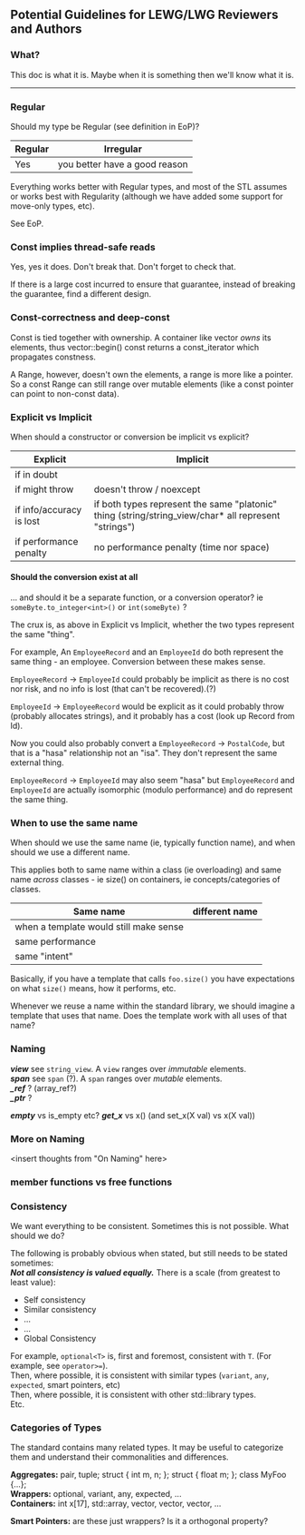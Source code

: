 ## Potential Guidelines for LEWG/LWG Reviewers and Authors

### What?

This doc is what it is.  Maybe when it is something then we'll know what it is.

------------



### Regular

Should my type be Regular (see definition in EoP)?

| Regular | Irregular |
| --- | --- |
| Yes | you better have a good reason |

Everything works better with Regular types, and most of the STL assumes or works best with Regularity
(although we have added some support for move-only types, etc).

See EoP.



### Const implies thread-safe reads

Yes, yes it does.  Don't break that.  Don't forget to check that.

If there is a large cost incurred to ensure that guarantee, instead of breaking the guarantee, find a different design.




### Const-correctness and deep-const

Const is tied together with ownership.  A container like vector _owns_ its elements, thus vector::begin() const returns a const_iterator which propagates constness.

A Range, however, doesn't own the elements, a range is more like a pointer.  So a const Range can still range over mutable elements (like a const pointer can point to non-const data).

<insert Geoffrey here>




### Explicit vs Implicit

When should a constructor or conversion be implicit vs explicit?

| Explicit | Implicit |
| --- | --- |
| if in doubt |  |
| if might throw | doesn't throw / noexcept |
| if info/accuracy is lost | if both types represent the same "platonic" thing (string/string_view/char* all represent "strings") |
| if performance penalty | no performance penalty (time nor space) |

#### Should the conversion exist at all

... and should it be a separate function, or a conversion operator?
ie `someByte.to_integer<int>()` or `int(someByte)` ?

The crux is, as above in Explicit vs Implicit, whether the two types represent the same "thing".

For example, An `EmployeeRecord` and an `EmployeeId` do both represent the same thing - an employee.  Conversion between these makes sense.

`EmployeeRecord` ->  `EmployeeId` could probably be implicit as there is no cost nor risk, and no info is lost (that can't be recovered).(?)

`EmployeeId` -> `EmployeeRecord` would be explicit as it could probably throw (probably allocates strings),
and it probably has a cost (look up Record from Id).

Now you could also probably convert a `EmployeeRecord` -> `PostalCode`, but that is a "hasa" relationship not an "isa".
They don't represent the same external thing.

`EmployeeRecord` -> `EmployeeId` may also seem "hasa" but `EmployeeRecord` and `EmployeeId` are actually isomorphic (modulo performance)
and do represent the same thing.




### When to use the same name

When should we use the same name (ie, typically function name), and when should we use a different name.

This applies both to same name within a class (ie overloading) and same name _across_ classes - ie size() on containers, ie concepts/categories of classes.

| Same name | different name |
| --- | --- |
| when a template would still make sense | |
| same performance | | 
| same "intent" | |

Basically, if you have a template that calls `foo.size()` you have expectations on what `size()` means, how it performs, etc.

Whenever we reuse a name within the standard library, we should imagine a template that uses that name.  Does the template work with all uses of that name?




### Naming

_**view**_ see `string_view`.  A `view` ranges over _immutable_ elements.  
_**span**_ see `span` (?). A `span` ranges over _mutable_ elements.  
_**_ref**_ ? (array_ref?)  
_**_ptr**_ ?  

_**empty**_ vs is_empty etc?
_**get_x**_ vs x()  (and set_x(X val) vs x(X val))



### More on Naming

<insert thoughts from "On Naming" here>




### member functions vs free functions




### Consistency

We want everything to be consistent. Sometimes this is not possible. What should we do?

The following is probably obvious when stated, but still needs to be stated sometimes:  
**_Not all consistency is valued equally._** There is a scale (from greatest to least value):

- Self consistency
- Similar consistency
- ...
- ...
- Global Consistency

For example, `optional<T>` is, first and foremost, consistent with `T`. (For example, see `operator>=`).  
Then, where possible, it is consistent with similar types (`variant`, `any`, `expected`, smart pointers, etc)  
Then, where possible, it is consistent with other std::library types.  
Etc.  


### Categories of Types

The standard contains many related types.  It may be useful to categorize them and understand their commonalities and differences.

**Aggregates:** pair, tuple;  struct { int m, n; };  struct { float m; };  class MyFoo {...};  
**Wrappers:** optional, variant, any, expected, ...  
**Containers:** int x[17], std::array, vector, vector, vector, ...

**Smart Pointers:** are these just wrappers?  Is it a orthogonal property?


